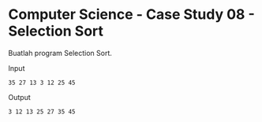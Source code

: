 # Computer Science - Case Study 08 - Selection Sort

Buatlah program Selection Sort.

Input
```
35 27 13 3 12 25 45
```

Output
```
3 12 13 25 27 35 45
```